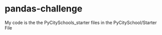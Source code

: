 # pandas-challenge

My code is the the PyCitySchools_starter files in the PyCitySchool/Starter File 
